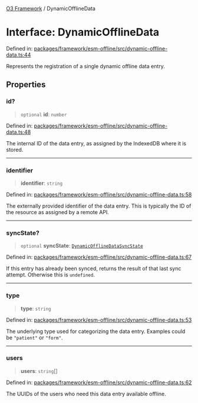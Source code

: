 [O3 Framework](../API.md) / DynamicOfflineData

# Interface: DynamicOfflineData

Defined in: [packages/framework/esm-offline/src/dynamic-offline-data.ts:44](https://github.com/UjjawalPrabhat/openmrs-esm-core/blob/main/packages/framework/esm-offline/src/dynamic-offline-data.ts#L44)

Represents the registration of a single dynamic offline data entry.

## Properties

### id?

> `optional` **id**: `number`

Defined in: [packages/framework/esm-offline/src/dynamic-offline-data.ts:48](https://github.com/UjjawalPrabhat/openmrs-esm-core/blob/main/packages/framework/esm-offline/src/dynamic-offline-data.ts#L48)

The internal ID of the data entry, as assigned by the IndexedDB where it is stored.

***

### identifier

> **identifier**: `string`

Defined in: [packages/framework/esm-offline/src/dynamic-offline-data.ts:58](https://github.com/UjjawalPrabhat/openmrs-esm-core/blob/main/packages/framework/esm-offline/src/dynamic-offline-data.ts#L58)

The externally provided identifier of the data entry.
This is typically the ID of the resource as assigned by a remote API.

***

### syncState?

> `optional` **syncState**: [`DynamicOfflineDataSyncState`](DynamicOfflineDataSyncState.md)

Defined in: [packages/framework/esm-offline/src/dynamic-offline-data.ts:67](https://github.com/UjjawalPrabhat/openmrs-esm-core/blob/main/packages/framework/esm-offline/src/dynamic-offline-data.ts#L67)

If this entry has already been synced, returns the result of that last sync attempt.
Otherwise this is `undefined`.

***

### type

> **type**: `string`

Defined in: [packages/framework/esm-offline/src/dynamic-offline-data.ts:53](https://github.com/UjjawalPrabhat/openmrs-esm-core/blob/main/packages/framework/esm-offline/src/dynamic-offline-data.ts#L53)

The underlying type used for categorizing the data entry.
Examples could be `"patient"` or `"form"`.

***

### users

> **users**: `string`[]

Defined in: [packages/framework/esm-offline/src/dynamic-offline-data.ts:62](https://github.com/UjjawalPrabhat/openmrs-esm-core/blob/main/packages/framework/esm-offline/src/dynamic-offline-data.ts#L62)

The UUIDs of the users who need this data entry available offline.
